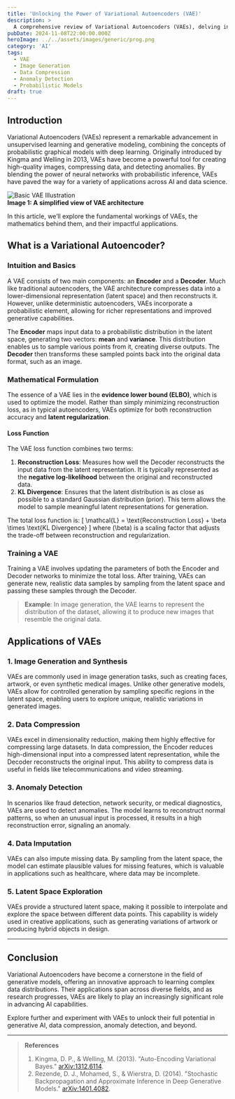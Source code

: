```yaml
---
title: 'Unlocking the Power of Variational Autoencoders (VAE)'
description: >
  A comprehensive review of Variational Autoencoders (VAEs), delving into their architecture, mechanisms, and applications in fields such as image synthesis, anomaly detection, and data compression.
pubDate: 2024-11-08T22:00:00.000Z
heroImage: ../../assets/images/generic/prog.png
category: 'AI'
tags:
  - VAE
  - Image Generation
  - Data Compression
  - Anomaly Detection
  - Probabilistic Models
draft: true
---
```


## Introduction

Variational Autoencoders (VAEs) represent a remarkable advancement in unsupervised learning and generative modeling, combining the concepts of probabilistic graphical models with deep learning. Originally introduced by Kingma and Welling in 2013, VAEs have become a powerful tool for creating high-quality images, compressing data, and detecting anomalies. By blending the power of neural networks with probabilistic inference, VAEs have paved the way for a variety of applications across AI and data science.

![Basic VAE Illustration](../../assets/images/VAE/vae_architecture.png)  
**Image 1: A simplified view of VAE architecture**

In this article, we’ll explore the fundamental workings of VAEs, the mathematics behind them, and their impactful applications.

## What is a Variational Autoencoder?

### Intuition and Basics

A VAE consists of two main components: an **Encoder** and a **Decoder**. Much like traditional autoencoders, the VAE architecture compresses data into a lower-dimensional representation (latent space) and then reconstructs it. However, unlike deterministic autoencoders, VAEs incorporate a probabilistic element, allowing for richer representations and improved generative capabilities.

The **Encoder** maps input data to a probabilistic distribution in the latent space, generating two vectors: **mean** and **variance**. This distribution enables us to sample various points from it, creating diverse outputs. The **Decoder** then transforms these sampled points back into the original data format, such as an image.

### Mathematical Formulation

The essence of a VAE lies in the **evidence lower bound (ELBO)**, which is used to optimize the model. Rather than simply minimizing reconstruction loss, as in typical autoencoders, VAEs optimize for both reconstruction accuracy and **latent regularization**.

#### Loss Function

The VAE loss function combines two terms:

1. **Reconstruction Loss**: Measures how well the Decoder reconstructs the input data from the latent representation. It is typically represented as the **negative log-likelihood** between the original and reconstructed data.
2. **KL Divergence**: Ensures that the latent distribution is as close as possible to a standard Gaussian distribution (prior). This term allows the model to sample meaningful latent representations for generation.

The total loss function is:
\[
\mathcal{L} = \text{Reconstruction Loss} + \beta \times \text{KL Divergence}
\]
where \(\beta\) is a scaling factor that adjusts the trade-off between reconstruction and regularization.

### Training a VAE

Training a VAE involves updating the parameters of both the Encoder and Decoder networks to minimize the total loss. After training, VAEs can generate new, realistic data samples by sampling from the latent space and passing these samples through the Decoder.

> **Example**: In image generation, the VAE learns to represent the distribution of the dataset, allowing it to produce new images that resemble the original data.

## Applications of VAEs

### 1. **Image Generation and Synthesis**

VAEs are commonly used in image generation tasks, such as creating faces, artwork, or even synthetic medical images. Unlike other generative models, VAEs allow for controlled generation by sampling specific regions in the latent space, enabling users to explore unique, realistic variations in generated images.

### 2. **Data Compression**

VAEs excel in dimensionality reduction, making them highly effective for compressing large datasets. In data compression, the Encoder reduces high-dimensional input into a compressed latent representation, while the Decoder reconstructs the original input. This ability to compress data is useful in fields like telecommunications and video streaming.

### 3. **Anomaly Detection**

In scenarios like fraud detection, network security, or medical diagnostics, VAEs are used to detect anomalies. The model learns to reconstruct normal patterns, so when an unusual input is processed, it results in a high reconstruction error, signaling an anomaly.

### 4. **Data Imputation**

VAEs can also impute missing data. By sampling from the latent space, the model can estimate plausible values for missing features, which is valuable in applications such as healthcare, where data may be incomplete.

### 5. **Latent Space Exploration**

VAEs provide a structured latent space, making it possible to interpolate and explore the space between different data points. This capability is widely used in creative applications, such as generating variations of artwork or producing hybrid objects in design.

---

## Conclusion

Variational Autoencoders have become a cornerstone in the field of generative models, offering an innovative approach to learning complex data distributions. Their applications span across diverse fields, and as research progresses, VAEs are likely to play an increasingly significant role in advancing AI capabilities.

Explore further and experiment with VAEs to unlock their full potential in generative AI, data compression, anomaly detection, and beyond.

---

> **References**  
> 1. Kingma, D. P., & Welling, M. (2013). "Auto-Encoding Variational Bayes." [arXiv:1312.6114](https://arxiv.org/abs/1312.6114).
> 2. Rezende, D. J., Mohamed, S., & Wierstra, D. (2014). "Stochastic Backpropagation and Approximate Inference in Deep Generative Models." [arXiv:1401.4082](https://arxiv.org/abs/1401.4082).
